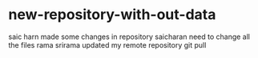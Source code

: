 # new-repository-with-out-data
saic harn made some changes in repository
saicharan need to change all the files 
rama srirama
updated my remote repository
git pull 

